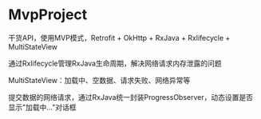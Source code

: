 # MvpProject
干货API，使用MVP模式，Retrofit + OkHttp + RxJava + Rxlifecycle + MultiStateView

通过Rxlifecycle管理RxJava生命周期，解决网络请求内存泄露的问题

MultiStateView：加载中、空数据、请求失败、网络异常等

提交数据的网络请求，通过RxJava统一封装ProgressObserver，动态设置是否显示"加载中..."对话框
